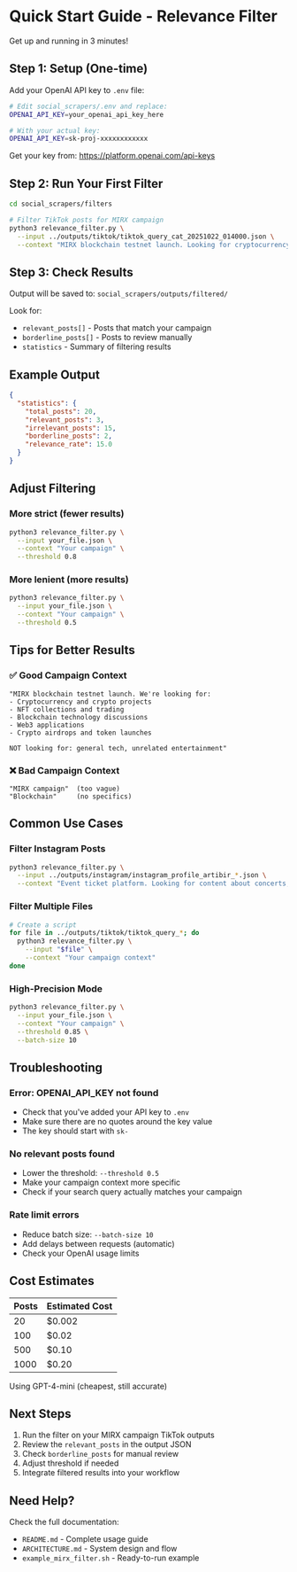 # Quick Start Guide - Relevance Filter

Get up and running in 3 minutes!

## Step 1: Setup (One-time)

Add your OpenAI API key to `.env` file:

```bash
# Edit social_scrapers/.env and replace:
OPENAI_API_KEY=your_openai_api_key_here

# With your actual key:
OPENAI_API_KEY=sk-proj-xxxxxxxxxxxx
```

Get your key from: https://platform.openai.com/api-keys

## Step 2: Run Your First Filter

```bash
cd social_scrapers/filters

# Filter TikTok posts for MIRX campaign
python3 relevance_filter.py \
  --input ../outputs/tiktok/tiktok_query_cat_20251022_014000.json \
  --context "MIRX blockchain testnet launch. Looking for cryptocurrency, NFT, blockchain, Web3, and airdrop content."
```

## Step 3: Check Results

Output will be saved to: `social_scrapers/outputs/filtered/`

Look for:
- `relevant_posts[]` - Posts that match your campaign
- `borderline_posts[]` - Posts to review manually
- `statistics` - Summary of filtering results

## Example Output

```json
{
  "statistics": {
    "total_posts": 20,
    "relevant_posts": 3,
    "irrelevant_posts": 15,
    "borderline_posts": 2,
    "relevance_rate": 15.0
  }
}
```

## Adjust Filtering

### More strict (fewer results)
```bash
python3 relevance_filter.py \
  --input your_file.json \
  --context "Your campaign" \
  --threshold 0.8
```

### More lenient (more results)
```bash
python3 relevance_filter.py \
  --input your_file.json \
  --context "Your campaign" \
  --threshold 0.5
```

## Tips for Better Results

### ✅ Good Campaign Context
```
"MIRX blockchain testnet launch. We're looking for:
- Cryptocurrency and crypto projects
- NFT collections and trading
- Blockchain technology discussions
- Web3 applications
- Crypto airdrops and token launches

NOT looking for: general tech, unrelated entertainment"
```

### ❌ Bad Campaign Context
```
"MIRX campaign"  (too vague)
"Blockchain"     (no specifics)
```

## Common Use Cases

### Filter Instagram Posts
```bash
python3 relevance_filter.py \
  --input ../outputs/instagram/instagram_profile_artibir_*.json \
  --context "Event ticket platform. Looking for content about concerts, events, nightlife, entertainment."
```

### Filter Multiple Files
```bash
# Create a script
for file in ../outputs/tiktok/tiktok_query_*; do
  python3 relevance_filter.py \
    --input "$file" \
    --context "Your campaign context"
done
```

### High-Precision Mode
```bash
python3 relevance_filter.py \
  --input your_file.json \
  --context "Your campaign" \
  --threshold 0.85 \
  --batch-size 10
```

## Troubleshooting

### Error: OPENAI_API_KEY not found
- Check that you've added your API key to `.env`
- Make sure there are no quotes around the key value
- The key should start with `sk-`

### No relevant posts found
- Lower the threshold: `--threshold 0.5`
- Make your campaign context more specific
- Check if your search query actually matches your campaign

### Rate limit errors
- Reduce batch size: `--batch-size 10`
- Add delays between requests (automatic)
- Check your OpenAI usage limits

## Cost Estimates

| Posts | Estimated Cost |
|-------|----------------|
| 20    | $0.002         |
| 100   | $0.02          |
| 500   | $0.10          |
| 1000  | $0.20          |

Using GPT-4-mini (cheapest, still accurate)

## Next Steps

1. Run the filter on your MIRX campaign TikTok outputs
2. Review the `relevant_posts` in the output JSON
3. Check `borderline_posts` for manual review
4. Adjust threshold if needed
5. Integrate filtered results into your workflow

## Need Help?

Check the full documentation:
- `README.md` - Complete usage guide
- `ARCHITECTURE.md` - System design and flow
- `example_mirx_filter.sh` - Ready-to-run example
